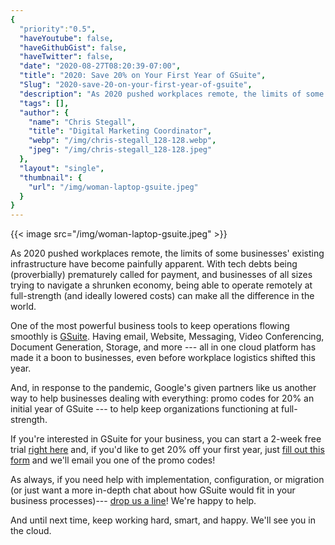 ```yaml
---
{
  "priority":"0.5",
  "haveYoutube": false,
  "haveGithubGist": false,
  "haveTwitter": false,
  "date": "2020-08-27T08:20:39-07:00",
  "title": "2020: Save 20% on Your First Year of GSuite",
  "Slug": "2020-save-20-on-your-first-year-of-gsuite",
  "description": "As 2020 pushed workplaces remote, the limits of some businesses’ existing infrastructure have become painfully apparent. With tech debts…",
  "tags": [],
  "author": {
    "name": "Chris Stegall",
    "title": "Digital Marketing Coordinator",
    "webp": "/img/chris-stegall_128-128.webp",
    "jpeg": "/img/chris-stegall_128-128.jpeg"
  },
  "layout": "single",
  "thumbnail": {
    "url": "/img/woman-laptop-gsuite.jpeg"
  }
}
---
```



{{< image src="/img/woman-laptop-gsuite.jpeg" >}}

As 2020 pushed workplaces remote, the limits of some businesses' existing infrastructure have become painfully apparent. With tech debts being (proverbially) prematurely called for payment, and businesses of all sizes trying to navigate a shrunken economy, being able to operate remotely at full-strength (and ideally lowered costs) can make all the difference in the world.

One of the most powerful business tools to keep operations flowing smoothly is [GSuite](https://gsuite.google.com/landing/partners/referral/trial.html?utm_source=sign-up&utm_medium=referral&utm_campaign=apps-referral-program&utm_content=NANCUC3). Having email, Website, Messaging, Video Conferencing, Document Generation, Storage, and more --- all in one cloud platform has made it a boon to businesses, even before workplace logistics shifted this year.

And, in response to the pandemic, Google's given partners like us another way to help businesses dealing with everything: promo codes for 20% an initial year of GSuite --- to help keep organizations functioning at full-strength.

If you're interested in GSuite for your business, you can start a 2-week free trial [right here](https://gsuite.google.com/landing/partners/referral/trial.html?utm_source=sign-up&utm_medium=referral&utm_campaign=apps-referral-program&utm_content=NANCUC3) and, if you'd like to get 20% off your first year, just [fill out this form](https://news.mkpartners.com/GSuitePromoCode) and we'll email you one of the promo codes!

As always, if you need help with implementation, configuration, or migration (or just want a more in-depth chat about how GSuite would fit in your business processes)--- [drop us a line](https://www.mkpartners.com/contact/)! We're happy to help.

And until next time, keep working hard, smart, and happy. We'll see you in the cloud.

